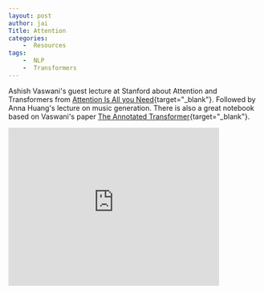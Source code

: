 ```yaml
---
layout: post
author: jai
Title: Attention
categories: 
    -  Resources
tags:
    -  NLP
    -  Transformers
---
```


Ashish Vaswani's guest lecture at Stanford about Attention and Transformers from [Attention Is All you Need](https://arxiv.org/abs/1706.03762){target="_blank"}. Followed by Anna Huang's lecture on music generation. There is also a great notebook based on Vaswani's paper [The Annotated Transformer](http://nlp.seas.harvard.edu/2018/04/03/attention.html){target="_blank"}.

<div class="video-container">
    <iframe width="420" height="315" src="https://www.youtube.com/embed/5vcj8kSwBCY" frameborder="0" allow="accelerometer; clipboard-write; encrypted-media; gyroscope; picture-in-picture" allowfullscreen></iframe>
</div>
